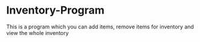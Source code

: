 # Inventory-Program
This is a program which you can add items, remove items for inventory and view the whole inventory
